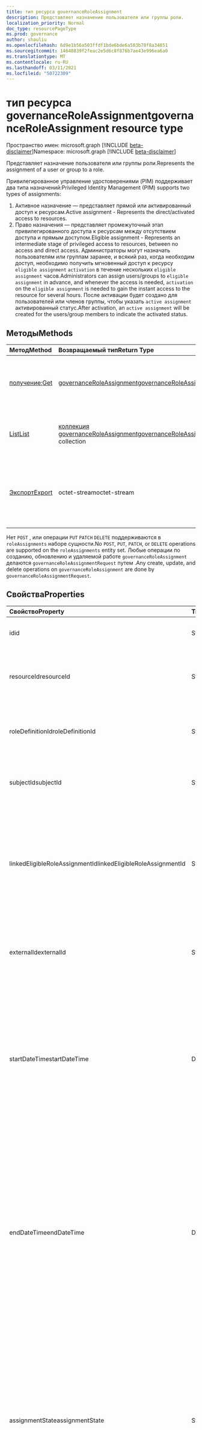 ```yaml
---
title: тип ресурса governanceRoleAssignment
description: Представляет назначение пользователя или группы роли.
localization_priority: Normal
doc_type: resourcePageType
ms.prod: governance
author: shauliu
ms.openlocfilehash: 6d9e1b56a503ffdf1bde6bde6a583b78f8a34851
ms.sourcegitcommit: 14648839f2feac2e5d6c8f876b7ae43e996ea6a0
ms.translationtype: MT
ms.contentlocale: ru-RU
ms.lasthandoff: 03/11/2021
ms.locfileid: "50722309"
---
```

# <a name="governanceroleassignment-resource-type"></a><span data-ttu-id="5c790-103">тип ресурса governanceRoleAssignment</span><span class="sxs-lookup"><span data-stu-id="5c790-103">governanceRoleAssignment resource type</span></span>

<span data-ttu-id="5c790-104">Пространство имен: microsoft.graph [!INCLUDE [beta-disclaimer](../../includes/beta-disclaimer.md)]</span><span class="sxs-lookup"><span data-stu-id="5c790-104">Namespace: microsoft.graph [!INCLUDE [beta-disclaimer](../../includes/beta-disclaimer.md)]</span></span>

<span data-ttu-id="5c790-105">Представляет назначение пользователя или группы роли.</span><span class="sxs-lookup"><span data-stu-id="5c790-105">Represents the assignment of a user or group to a role.</span></span>

<span data-ttu-id="5c790-106">Привилегированное управление удостоверениями (PIM) поддерживает два типа назначений:</span><span class="sxs-lookup"><span data-stu-id="5c790-106">Privileged Identity Management (PIM) supports two types of assignments:</span></span>

1. <span data-ttu-id="5c790-107">Активное назначение — представляет прямой или активированный доступ к ресурсам.</span><span class="sxs-lookup"><span data-stu-id="5c790-107">Active assignment - Represents the direct/activated access to resources.</span></span>
2. <span data-ttu-id="5c790-108">Право назначения — представляет промежуточный этап привилегированного доступа к ресурсам между отсутствием доступа и прямым доступом.</span><span class="sxs-lookup"><span data-stu-id="5c790-108">Eligible assignment - Represents an intermediate stage of privileged access to resources, between no access and direct access.</span></span> <span data-ttu-id="5c790-109">Администраторы могут назначать пользователям или группам заранее, и всякий раз, когда необходим доступ, необходимо получить мгновенный доступ к ресурсу `eligible assignment` `activation` в течение нескольких `eligible assignment` часов.</span><span class="sxs-lookup"><span data-stu-id="5c790-109">Administrators can assign users/groups to `eligible assignment` in advance, and whenever the access is needed, `activation` on the `eligible assignment` is needed to gain the instant access to the resource for several hours.</span></span> <span data-ttu-id="5c790-110">После активации будет создано для пользователей или членов группы, чтобы указать `active assignment` активированный статус.</span><span class="sxs-lookup"><span data-stu-id="5c790-110">After activation, an `active assignment` will be created for the users/group members to indicate the activated status.</span></span>

## <a name="methods"></a><span data-ttu-id="5c790-111">Методы</span><span class="sxs-lookup"><span data-stu-id="5c790-111">Methods</span></span>

| <span data-ttu-id="5c790-112">Метод</span><span class="sxs-lookup"><span data-stu-id="5c790-112">Method</span></span>          | <span data-ttu-id="5c790-113">Возвращаемый тип</span><span class="sxs-lookup"><span data-stu-id="5c790-113">Return Type</span></span> |<span data-ttu-id="5c790-114">Описание</span><span class="sxs-lookup"><span data-stu-id="5c790-114">Description</span></span>|
|:------------|:--------|:--------|
|<span data-ttu-id="5c790-115">[получение](../api/governanceroleassignment-get.md);</span><span class="sxs-lookup"><span data-stu-id="5c790-115">[Get](../api/governanceroleassignment-get.md)</span></span> |  [<span data-ttu-id="5c790-116">governanceRoleAssignment</span><span class="sxs-lookup"><span data-stu-id="5c790-116">governanceRoleAssignment</span></span>](../resources/governanceroleassignment.md) |<span data-ttu-id="5c790-117">Чтение свойств и связей объекта назначения ролей.</span><span class="sxs-lookup"><span data-stu-id="5c790-117">Read properties and relationships of a role assignment entity.</span></span>|
|[<span data-ttu-id="5c790-118">List</span><span class="sxs-lookup"><span data-stu-id="5c790-118">List</span></span>](../api/governanceroleassignment-list.md) | <span data-ttu-id="5c790-119">[коллекция governanceRoleAssignment](../resources/governanceroleassignment.md)</span><span class="sxs-lookup"><span data-stu-id="5c790-119">[governanceRoleAssignment](../resources/governanceroleassignment.md) collection</span></span>|<span data-ttu-id="5c790-120">Список набор назначений ролей на ресурсе.</span><span class="sxs-lookup"><span data-stu-id="5c790-120">List a collection of role assignments on a resource.</span></span> |
|[<span data-ttu-id="5c790-121">Экспорт</span><span class="sxs-lookup"><span data-stu-id="5c790-121">Export</span></span>](../api/governanceroleassignment-export.md) | <span data-ttu-id="5c790-122">octet-stream</span><span class="sxs-lookup"><span data-stu-id="5c790-122">octet-stream</span></span> |<span data-ttu-id="5c790-123">Скачайте коллекцию назначений ролей на ресурсе и сохраните в качестве `.csv` файла.</span><span class="sxs-lookup"><span data-stu-id="5c790-123">Download a collection of role assignments on a resource and save as a `.csv` file.</span></span>|

<span data-ttu-id="5c790-124">Нет `POST` , или операции `PUT` `PATCH` `DELETE` поддерживаются в `roleAssignments` наборе сущности.</span><span class="sxs-lookup"><span data-stu-id="5c790-124">No `POST`, `PUT`, `PATCH`, or `DELETE` operations are supported on the `roleAssignments` entity set.</span></span> <span data-ttu-id="5c790-125">Любые операции по созданию, обновлению и удаляемой работе `governanceRoleAssignment` делаются `governanceRoleAssignmentRequest` путем .</span><span class="sxs-lookup"><span data-stu-id="5c790-125">Any create, update, and delete operations on `governanceRoleAssignment` are done by `governanceRoleAssignmentRequest`.</span></span>

## <a name="properties"></a><span data-ttu-id="5c790-126">Свойства</span><span class="sxs-lookup"><span data-stu-id="5c790-126">Properties</span></span>
| <span data-ttu-id="5c790-127">Свойство</span><span class="sxs-lookup"><span data-stu-id="5c790-127">Property</span></span>  | <span data-ttu-id="5c790-128">Тип</span><span class="sxs-lookup"><span data-stu-id="5c790-128">Type</span></span>      |<span data-ttu-id="5c790-129">Описание</span><span class="sxs-lookup"><span data-stu-id="5c790-129">Description</span></span>|
|:----------|:----------|:----------|
|<span data-ttu-id="5c790-130">id</span><span class="sxs-lookup"><span data-stu-id="5c790-130">id</span></span>         |<span data-ttu-id="5c790-131">String</span><span class="sxs-lookup"><span data-stu-id="5c790-131">String</span></span>     |<span data-ttu-id="5c790-132">ID назначения роли.</span><span class="sxs-lookup"><span data-stu-id="5c790-132">The ID of the role assignment.</span></span> <span data-ttu-id="5c790-133">Он находится в формате GUID.</span><span class="sxs-lookup"><span data-stu-id="5c790-133">It is in GUID format.</span></span>|
|<span data-ttu-id="5c790-134">resourceId</span><span class="sxs-lookup"><span data-stu-id="5c790-134">resourceId</span></span> |<span data-ttu-id="5c790-135">String</span><span class="sxs-lookup"><span data-stu-id="5c790-135">String</span></span>     |<span data-ttu-id="5c790-136">Обязательный.</span><span class="sxs-lookup"><span data-stu-id="5c790-136">Required.</span></span> <span data-ttu-id="5c790-137">ID ресурса, с которым связано назначение ролей.</span><span class="sxs-lookup"><span data-stu-id="5c790-137">The ID of the resource which the role assignment is associated with.</span></span> |
|<span data-ttu-id="5c790-138">roleDefinitionId</span><span class="sxs-lookup"><span data-stu-id="5c790-138">roleDefinitionId</span></span>|<span data-ttu-id="5c790-139">String</span><span class="sxs-lookup"><span data-stu-id="5c790-139">String</span></span>|<span data-ttu-id="5c790-140">Обязательный.</span><span class="sxs-lookup"><span data-stu-id="5c790-140">Required.</span></span> <span data-ttu-id="5c790-141">ID определения роли, с которым связано назначение ролей.</span><span class="sxs-lookup"><span data-stu-id="5c790-141">The ID of the role definition which the role assignment is associated with.</span></span> |
|<span data-ttu-id="5c790-142">subjectId</span><span class="sxs-lookup"><span data-stu-id="5c790-142">subjectId</span></span>|<span data-ttu-id="5c790-143">String</span><span class="sxs-lookup"><span data-stu-id="5c790-143">String</span></span>       |<span data-ttu-id="5c790-144">Обязательный.</span><span class="sxs-lookup"><span data-stu-id="5c790-144">Required.</span></span> <span data-ttu-id="5c790-145">ID субъекта, с которым связано назначение ролей.</span><span class="sxs-lookup"><span data-stu-id="5c790-145">The ID of the subject which the role assignment is associated with.</span></span> |
|<span data-ttu-id="5c790-146">linkedEligibleRoleAssignmentId</span><span class="sxs-lookup"><span data-stu-id="5c790-146">linkedEligibleRoleAssignmentId</span></span>|<span data-ttu-id="5c790-147">String</span><span class="sxs-lookup"><span data-stu-id="5c790-147">String</span></span>|<span data-ttu-id="5c790-148">Если это и создано из-за активации `active assignment` на , он представляет собой `eligible assignment` ID `eligible assignment` этого; В противном случае значение `null` .</span><span class="sxs-lookup"><span data-stu-id="5c790-148">If this is an `active assignment` and created due to activation on an `eligible assignment`, it represents the ID of that `eligible assignment`; Otherwise, the value is `null`.</span></span> |
|<span data-ttu-id="5c790-149">externalId</span><span class="sxs-lookup"><span data-stu-id="5c790-149">externalId</span></span>   |<span data-ttu-id="5c790-150">String</span><span class="sxs-lookup"><span data-stu-id="5c790-150">String</span></span>     |<span data-ttu-id="5c790-151">Внешний ID ресурса, который используется для определения назначения роли в поставщике.</span><span class="sxs-lookup"><span data-stu-id="5c790-151">The external ID the resource that is used to identify the role assignment in the provider.</span></span>|
|<span data-ttu-id="5c790-152">startDateTime</span><span class="sxs-lookup"><span data-stu-id="5c790-152">startDateTime</span></span>|<span data-ttu-id="5c790-153">DateTimeOffset</span><span class="sxs-lookup"><span data-stu-id="5c790-153">DateTimeOffset</span></span>|<span data-ttu-id="5c790-154">Время начала назначения роли.</span><span class="sxs-lookup"><span data-stu-id="5c790-154">The start time of the role assignment.</span></span> <span data-ttu-id="5c790-155">Тип Timestamp представляет сведения о времени и дате с использованием формата ISO 8601 (всегда применяется формат UTC).</span><span class="sxs-lookup"><span data-stu-id="5c790-155">The Timestamp type represents date and time information using ISO 8601 format and is always in UTC time.</span></span> <span data-ttu-id="5c790-156">Например, значение полуночи 1 января 2014 г. в формате UTC: `2014-01-01T00:00:00Z`.</span><span class="sxs-lookup"><span data-stu-id="5c790-156">For example, midnight UTC on Jan 1, 2014 is `2014-01-01T00:00:00Z`</span></span>|
|<span data-ttu-id="5c790-157">endDateTime</span><span class="sxs-lookup"><span data-stu-id="5c790-157">endDateTime</span></span>|<span data-ttu-id="5c790-158">DateTimeOffset</span><span class="sxs-lookup"><span data-stu-id="5c790-158">DateTimeOffset</span></span>|<span data-ttu-id="5c790-159">Для назначения непостоянных ролей это время, когда срок действия назначения роли истекает.</span><span class="sxs-lookup"><span data-stu-id="5c790-159">For a non-permanent role assignment, this is the time when the role assignment will be expired.</span></span> <span data-ttu-id="5c790-160">Тип Timestamp представляет сведения о времени и дате с использованием формата ISO 8601 (всегда применяется формат UTC).</span><span class="sxs-lookup"><span data-stu-id="5c790-160">The Timestamp type represents date and time information using ISO 8601 format and is always in UTC time.</span></span> <span data-ttu-id="5c790-161">Например, значение полуночи 1 января 2014 г. в формате UTC: `2014-01-01T00:00:00Z`.</span><span class="sxs-lookup"><span data-stu-id="5c790-161">For example, midnight UTC on Jan 1, 2014 is `2014-01-01T00:00:00Z`</span></span>|
|<span data-ttu-id="5c790-162">assignmentState</span><span class="sxs-lookup"><span data-stu-id="5c790-162">assignmentState</span></span>|<span data-ttu-id="5c790-163">String</span><span class="sxs-lookup"><span data-stu-id="5c790-163">String</span></span>  |<span data-ttu-id="5c790-164">Состояние назначения.</span><span class="sxs-lookup"><span data-stu-id="5c790-164">The state of the assignment.</span></span> <span data-ttu-id="5c790-165">Значение может быть</span><span class="sxs-lookup"><span data-stu-id="5c790-165">The value can be</span></span> <ul><li> <span data-ttu-id="5c790-166">`Eligible` для назначения</span><span class="sxs-lookup"><span data-stu-id="5c790-166">`Eligible` for eligible assignment</span></span></li><li> <span data-ttu-id="5c790-167">`Active` - если оно непосредственно назначено администраторами или активировано при назначении, назначенное `Active` пользователями.</span><span class="sxs-lookup"><span data-stu-id="5c790-167">`Active` - if it is directly assigned `Active` by administrators, or activated on an eligible assignment by the users.</span></span></li></ul>|
|<span data-ttu-id="5c790-168">memberType</span><span class="sxs-lookup"><span data-stu-id="5c790-168">memberType</span></span>|<span data-ttu-id="5c790-169">String</span><span class="sxs-lookup"><span data-stu-id="5c790-169">String</span></span>      |<span data-ttu-id="5c790-170">Тип участника.</span><span class="sxs-lookup"><span data-stu-id="5c790-170">The type of member.</span></span> <span data-ttu-id="5c790-171">Значение может быть:</span><span class="sxs-lookup"><span data-stu-id="5c790-171">The value can be:</span></span> <ul><li><span data-ttu-id="5c790-172">`Inherited` — назначение роли наследуется из области родительского ресурса</span><span class="sxs-lookup"><span data-stu-id="5c790-172">`Inherited` - the role assignment is inherited from a parent resource scope</span></span></li><li><span data-ttu-id="5c790-173">`Group`— назначение роли не наследуется, а происходит от членства в групповом назначении</span><span class="sxs-lookup"><span data-stu-id="5c790-173">`Group`- the role assignment is not inherited, but comes from the membership of a group assignment</span></span></li><li><span data-ttu-id="5c790-174">`User` — назначение роли не наследуется или не наследуется групповым назначением.</span><span class="sxs-lookup"><span data-stu-id="5c790-174">`User` - the role assignment is neither inherited nor from a group assignment.</span></span></li></ul>|


## <a name="relationships"></a><span data-ttu-id="5c790-175">Связи</span><span class="sxs-lookup"><span data-stu-id="5c790-175">Relationships</span></span>
| <span data-ttu-id="5c790-176">Связь</span><span class="sxs-lookup"><span data-stu-id="5c790-176">Relationship</span></span> | <span data-ttu-id="5c790-177">Тип</span><span class="sxs-lookup"><span data-stu-id="5c790-177">Type</span></span>   |<span data-ttu-id="5c790-178">Описание</span><span class="sxs-lookup"><span data-stu-id="5c790-178">Description</span></span>|
|:---------------|:--------|:----------|
|<span data-ttu-id="5c790-179">resource</span><span class="sxs-lookup"><span data-stu-id="5c790-179">resource</span></span>|[<span data-ttu-id="5c790-180">governanceResource</span><span class="sxs-lookup"><span data-stu-id="5c790-180">governanceResource</span></span>](../resources/governanceresource.md)|<span data-ttu-id="5c790-181">Только для чтения.</span><span class="sxs-lookup"><span data-stu-id="5c790-181">Read-only.</span></span> <span data-ttu-id="5c790-182">Ресурс, связанный с назначением ролей.</span><span class="sxs-lookup"><span data-stu-id="5c790-182">The resource associated with the role assignment.</span></span> |
|<span data-ttu-id="5c790-183">roleDefinition</span><span class="sxs-lookup"><span data-stu-id="5c790-183">roleDefinition</span></span>|[<span data-ttu-id="5c790-184">governanceRoleDefinition</span><span class="sxs-lookup"><span data-stu-id="5c790-184">governanceRoleDefinition</span></span>](../resources/governanceroledefinition.md)|<span data-ttu-id="5c790-185">Только для чтения.</span><span class="sxs-lookup"><span data-stu-id="5c790-185">Read-only.</span></span> <span data-ttu-id="5c790-186">Определение роли, связанное с назначением роли.</span><span class="sxs-lookup"><span data-stu-id="5c790-186">The role definition associated with the role assignment.</span></span> |
|<span data-ttu-id="5c790-187">subject</span><span class="sxs-lookup"><span data-stu-id="5c790-187">subject</span></span>|[<span data-ttu-id="5c790-188">governanceSubject</span><span class="sxs-lookup"><span data-stu-id="5c790-188">governanceSubject</span></span>](../resources/governancesubject.md)|<span data-ttu-id="5c790-189">Только для чтения.</span><span class="sxs-lookup"><span data-stu-id="5c790-189">Read-only.</span></span> <span data-ttu-id="5c790-190">Тема, связанная с назначением ролей.</span><span class="sxs-lookup"><span data-stu-id="5c790-190">The subject associated with the role assignment.</span></span> |
|<span data-ttu-id="5c790-191">linkedEligibleRoleAssignment</span><span class="sxs-lookup"><span data-stu-id="5c790-191">linkedEligibleRoleAssignment</span></span>|[<span data-ttu-id="5c790-192">governanceRoleAssignment</span><span class="sxs-lookup"><span data-stu-id="5c790-192">governanceRoleAssignment</span></span>](../resources/governanceroleassignment.md)|<span data-ttu-id="5c790-193">Только для чтения.</span><span class="sxs-lookup"><span data-stu-id="5c790-193">Read-only.</span></span> <span data-ttu-id="5c790-194">Если это и `active assignment` создается из-за активации на объекте, он представляет `eligible assignment` объект `eligible assignment` этого; В противном случае значение `null` .</span><span class="sxs-lookup"><span data-stu-id="5c790-194">If this is an `active assignment` and created due to activation on an `eligible assignment`, it represents the object of that `eligible assignment`; Otherwise, the value is `null`.</span></span> |

## <a name="json-representation"></a><span data-ttu-id="5c790-195">Представление JSON</span><span class="sxs-lookup"><span data-stu-id="5c790-195">JSON representation</span></span>

<span data-ttu-id="5c790-196">Ниже представлено описание ресурса в формате JSON.</span><span class="sxs-lookup"><span data-stu-id="5c790-196">Here is a JSON representation of the resource.</span></span>


<!-- {
  "blockType": "resource",
  "keyProperty": "id",
  "optionalProperties": [

  ],
  "@odata.type": "microsoft.graph.governanceRoleAssignment"
}-->

```json
{
  "id": "String (identifier)",
  "resourceId": "String",
  "roleDefinitionId": "String",
  "subjectId": "String",
  "linkedEligibleRoleAssignmentId": "String",
  "externalId": "String",
  "startDateTime": "String (timestamp)",
  "endDateTime": "String (timestamp)",
  "assignmentState": "String",
  "memberType": "String",
}

```

<!-- uuid: 8fcb5dbc-d5aa-4681-8e31-b001d5168d79
2015-10-25 14:57:30 UTC -->
<!--
{
  "type": "#page.annotation",
  "description": "governanceRoleAssignment",
  "keywords": "",
  "section": "documentation",
  "tocPath": "",
  "suppressions": []
}
-->


